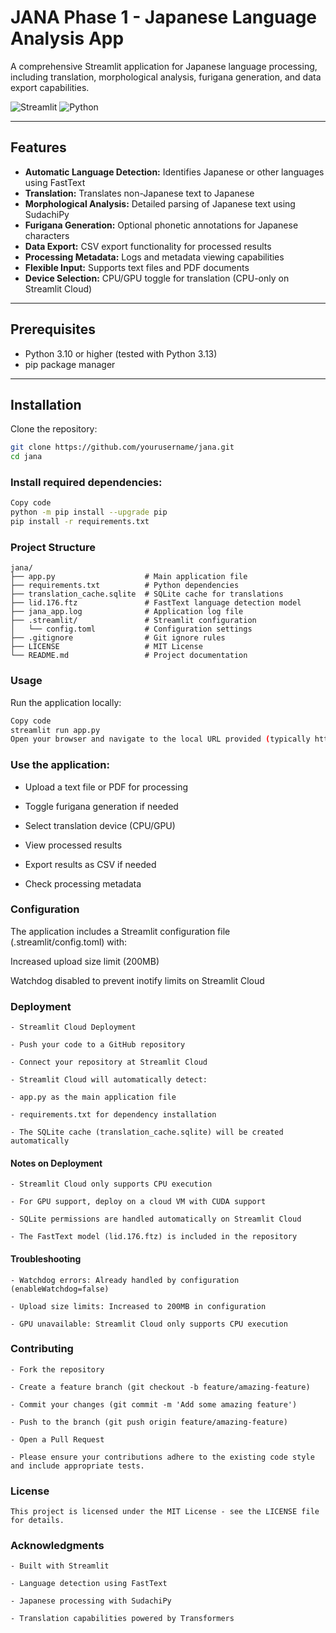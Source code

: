 # JANA Phase 1 - Japanese Language Analysis App

A comprehensive Streamlit application for Japanese language processing, including translation, morphological analysis, furigana generation, and data export capabilities.

![Streamlit](https://img.shields.io/badge/Streamlit-FF4B4B?style=for-the-badge&logo=Streamlit&logoColor=white)
![Python](https://img.shields.io/badge/Python-3.10%252B-blue?style=for-the-badge&logo=python)

---

## Features

- **Automatic Language Detection:** Identifies Japanese or other languages using FastText  
- **Translation:** Translates non-Japanese text to Japanese  
- **Morphological Analysis:** Detailed parsing of Japanese text using SudachiPy  
- **Furigana Generation:** Optional phonetic annotations for Japanese characters  
- **Data Export:** CSV export functionality for processed results  
- **Processing Metadata:** Logs and metadata viewing capabilities  
- **Flexible Input:** Supports text files and PDF documents  
- **Device Selection:** CPU/GPU toggle for translation (CPU-only on Streamlit Cloud)  

---

## Prerequisites

- Python 3.10 or higher (tested with Python 3.13)  
- pip package manager  

---

## Installation

Clone the repository:

```bash
git clone https://github.com/yourusername/jana.git
cd jana
```

### Install required dependencies:

```bash
Copy code
python -m pip install --upgrade pip
pip install -r requirements.txt
```

### Project Structure
```
jana/
├── app.py                    # Main application file
├── requirements.txt          # Python dependencies
├── translation_cache.sqlite  # SQLite cache for translations
├── lid.176.ftz               # FastText language detection model
├── jana_app.log              # Application log file
├── .streamlit/               # Streamlit configuration
│   └── config.toml           # Configuration settings
├── .gitignore                # Git ignore rules
├── LICENSE                   # MIT License
└── README.md                 # Project documentation
```

### Usage
Run the application locally:

```bash
Copy code
streamlit run app.py
Open your browser and navigate to the local URL provided (typically http://localhost:8501).
```

### Use the application:

- Upload a text file or PDF for processing

- Toggle furigana generation if needed

- Select translation device (CPU/GPU)

- View processed results

- Export results as CSV if needed

- Check processing metadata

### Configuration
The application includes a Streamlit configuration file (.streamlit/config.toml) with:

Increased upload size limit (200MB)

Watchdog disabled to prevent inotify limits on Streamlit Cloud

### Deployment
```
- Streamlit Cloud Deployment

- Push your code to a GitHub repository

- Connect your repository at Streamlit Cloud

- Streamlit Cloud will automatically detect:

- app.py as the main application file

- requirements.txt for dependency installation

- The SQLite cache (translation_cache.sqlite) will be created automatically
```

#### Notes on Deployment
```
- Streamlit Cloud only supports CPU execution

- For GPU support, deploy on a cloud VM with CUDA support

- SQLite permissions are handled automatically on Streamlit Cloud

- The FastText model (lid.176.ftz) is included in the repository
```
#### Troubleshooting
```
- Watchdog errors: Already handled by configuration (enableWatchdog=false)

- Upload size limits: Increased to 200MB in configuration

- GPU unavailable: Streamlit Cloud only supports CPU execution
```
### Contributing
```
- Fork the repository

- Create a feature branch (git checkout -b feature/amazing-feature)

- Commit your changes (git commit -m 'Add some amazing feature')

- Push to the branch (git push origin feature/amazing-feature)

- Open a Pull Request

- Please ensure your contributions adhere to the existing code style and include appropriate tests.
```
### License
```
This project is licensed under the MIT License - see the LICENSE file for details.
```
### Acknowledgments
```
- Built with Streamlit

- Language detection using FastText

- Japanese processing with SudachiPy

- Translation capabilities powered by Transformers
```
